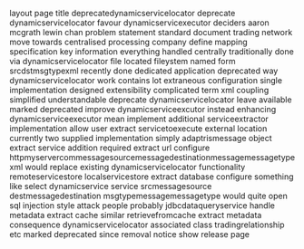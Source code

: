 layout page title deprecatedynamicservicelocator deprecate dynamicservicelocator favour dynamicservicexecutor deciders aaron mcgrath lewin chan problem statement standard document trading network move towards centralised processing company define mapping specification key information everything handled centrally traditionally done via dynamicservicelocator file located fileystem named form srcdstmsgtypexml recently done dedicated application deprecated way dynamicservicelocator work contains lot extraneous configuration single implementation designed extensibility complicated term xml coupling simplified understandable deprecate dynamicservicelocator leave available marked deprecated improve dynamicserviceexcutor instead enhancing dynamicserviceexecutor mean implement additional serviceextractor implementation allow user extract servicetoexecute external location currently two supplied implementation simply adaptrismessage object extract service addition required extract url configure httpmyservercommessagesourcemessagedestinationmessagemessagetypexml would replace existing dynamicservicelocator functionality remoteservicestore localservicestore extract database configure something like select dynamicservice service srcmessagesource destmessagedestination msgtypemessagemessagetype would quite open sql injection style attack people probably jdbcdataqueryservice handle metadata extract cache similar retrievefromcache extract metadata consequence dynamicservicelocator associated class tradingrelationship etc marked deprecated since removal notice show release page